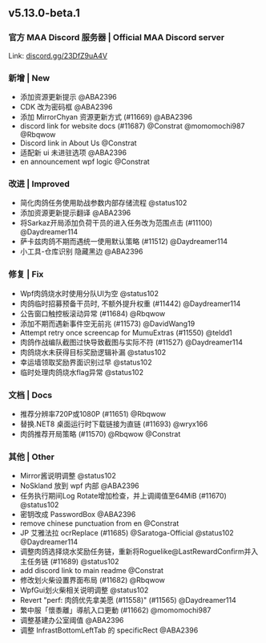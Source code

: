 ## v5.13.0-beta.1

### 官方 MAA Discord 服务器 | Official MAA Discord server

Link: [discord.gg/23DfZ9uA4V](https://discord.gg/23DfZ9uA4V)

### 新增 | New

* 添加资源更新提示 @ABA2396
* CDK 改为密码框 @ABA2396
* 添加 MirrorChyan 资源更新方式 (#11669) @ABA2396
* discord link for website docs (#11687) @Constrat @momomochi987 @Rbqwow
* Discord link in About Us @Constrat
* 适配新 ui 未进驻选项 @ABA2396
* en announcement wpf logic @Constrat

### 改进 | Improved

* 简化肉鸽任务使用助战参数内部存储流程 @status102
* 添加资源更新提示翻译 @ABA2396
* 将Sarkaz开局添加负荷干员的进入任务改为范围点击 (#11100) @Daydreamer114
* 萨卡兹肉鸽不期而遇统一使用默认策略 (#11512) @Daydreamer114
* 小工具-仓库识别 隐藏黑边 @ABA2396

### 修复 | Fix

* Wpf肉鸽烧水时使用分队UI为空 @status102
* 肉鸽临时招募预备干员时, 不额外提升权重 (#11442) @Daydreamer114
* 公告窗口触控板滚动异常 (#11684) @Rbqwow
* 添加不期而遇新事件空无前兆 (#11573) @DavidWang19
* Attempt retry once screencap for MumuExtras (#11550) @teldd1
* 肉鸽作战编队截图过快导致截图与实际不符 (#11527) @Daydreamer114
* 肉鸽烧水未获得目标奖励逻辑补漏 @status102
* 幸运墙领取奖励界面识别过早 @status102
* 临时处理肉鸽烧水flag异常 @status102

### 文档 | Docs

* 推荐分辨率720P或1080P (#11651) @Rbqwow
* 替换.NET8 桌面运行时下载链接为直链 (#11693) @wryx166
* 肉鸽推荐开局策略 (#11570) @Rbqwow @Constrat

### 其他 | Other

* Mirror酱说明调整 @status102
* NoSkland 放到 wpf 内部 @ABA2396
* 任务执行期间Log Rotate增加检查，并上调阈值至64MiB (#11670) @status102
* 密钥改成 PasswordBox @ABA2396
* remove chinese punctuation from en @Constrat
* JP 艾雅法拉 ocrReplace (#11685) @Saratoga-Official @status102 @Daydreamer114
* 调整肉鸽选择烧水奖励任务链，重新将Roguelike@LastRewardConfirm并入主任务链 (#11689) @status102
* add discord link to main readme @Constrat
* 修改划火柴设置界面布局 (#11682) @Rbqwow
* WpfGui划火柴相关说明调整 @status102
* Revert "perf: 肉鸽优先拿美愿 (#11558)" (#11565) @Daydreamer114
* 繁中服「懷黍離」導航入口更動 (#11662) @momomochi987
* 调整基建办公室阈值 @ABA2396
* 调整 InfrastBottomLeftTab 的 specificRect @ABA2396
